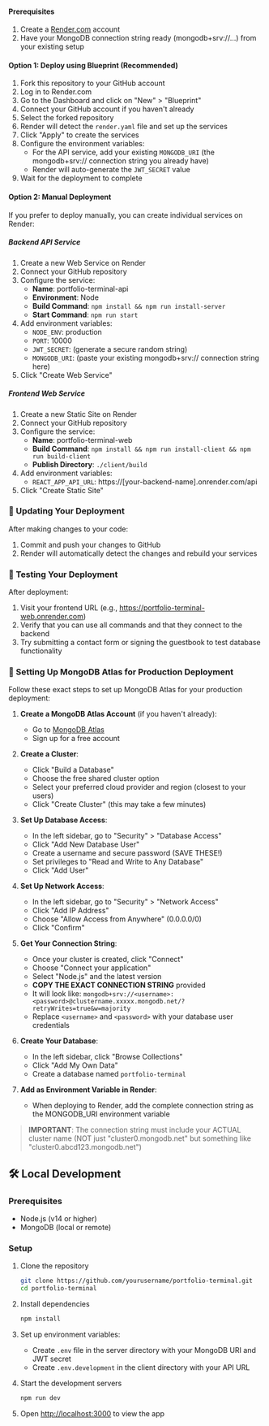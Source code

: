 #### Prerequisites

1. Create a [Render.com](https://render.com) account
2. Have your MongoDB connection string ready (mongodb+srv://...) from your existing setup

#### Option 1: Deploy using Blueprint (Recommended)

1. Fork this repository to your GitHub account
2. Log in to Render.com
3. Go to the Dashboard and click on "New" > "Blueprint"
4. Connect your GitHub account if you haven't already
5. Select the forked repository
6. Render will detect the `render.yaml` file and set up the services
7. Click "Apply" to create the services
8. Configure the environment variables:
   - For the API service, add your existing `MONGODB_URI` (the mongodb+srv:// connection string you already have)
   - Render will auto-generate the `JWT_SECRET` value
9. Wait for the deployment to complete

#### Option 2: Manual Deployment

If you prefer to deploy manually, you can create individual services on Render:

##### Backend API Service

1. Create a new Web Service on Render
2. Connect your GitHub repository
3. Configure the service:
   - **Name**: portfolio-terminal-api
   - **Environment**: Node
   - **Build Command**: `npm install && npm run install-server`
   - **Start Command**: `npm run start`
4. Add environment variables:
   - `NODE_ENV`: production
   - `PORT`: 10000
   - `JWT_SECRET`: (generate a secure random string)
   - `MONGODB_URI`: (paste your existing mongodb+srv:// connection string here)
5. Click "Create Web Service"

##### Frontend Web Service

1. Create a new Static Site on Render
2. Connect your GitHub repository
3. Configure the service:
   - **Name**: portfolio-terminal-web
   - **Build Command**: `npm install && npm run install-client && npm run build-client`
   - **Publish Directory**: `./client/build`
4. Add environment variables:
   - `REACT_APP_API_URL`: https://[your-backend-name].onrender.com/api
5. Click "Create Static Site"

### 🔄 Updating Your Deployment

After making changes to your code:

1. Commit and push your changes to GitHub
2. Render will automatically detect the changes and rebuild your services

### 🧪 Testing Your Deployment

After deployment:

1. Visit your frontend URL (e.g., https://portfolio-terminal-web.onrender.com)
2. Verify that you can use all commands and that they connect to the backend
3. Try submitting a contact form or signing the guestbook to test database functionality

### 💾 Setting Up MongoDB Atlas for Production Deployment

Follow these exact steps to set up MongoDB Atlas for your production deployment:

1. **Create a MongoDB Atlas Account** (if you haven't already):
   - Go to [MongoDB Atlas](https://www.mongodb.com/cloud/atlas)
   - Sign up for a free account

2. **Create a Cluster**:
   - Click "Build a Database"
   - Choose the free shared cluster option
   - Select your preferred cloud provider and region (closest to your users)
   - Click "Create Cluster" (this may take a few minutes)

3. **Set Up Database Access**:
   - In the left sidebar, go to "Security" > "Database Access"
   - Click "Add New Database User"
   - Create a username and secure password (SAVE THESE!)
   - Set privileges to "Read and Write to Any Database"
   - Click "Add User"

4. **Set Up Network Access**:
   - In the left sidebar, go to "Security" > "Network Access"
   - Click "Add IP Address"
   - Choose "Allow Access from Anywhere" (0.0.0.0/0)
   - Click "Confirm"

5. **Get Your Connection String**:
   - Once your cluster is created, click "Connect"
   - Choose "Connect your application"
   - Select "Node.js" and the latest version
   - **COPY THE EXACT CONNECTION STRING** provided
   - It will look like: `mongodb+srv://<username>:<password>@clustername.xxxxx.mongodb.net/?retryWrites=true&w=majority`
   - Replace `<username>` and `<password>` with your database user credentials

6. **Create Your Database**:
   - In the left sidebar, click "Browse Collections"
   - Click "Add My Own Data"
   - Create a database named `portfolio-terminal`

7. **Add as Environment Variable in Render**:
   - When deploying to Render, add the complete connection string as the MONGODB_URI environment variable

> **IMPORTANT**: The connection string must include your ACTUAL cluster name (NOT just "cluster0.mongodb.net" but something like "cluster0.abcd123.mongodb.net")

## 🛠️ Local Development

### Prerequisites

- Node.js (v14 or higher)
- MongoDB (local or remote)

### Setup

1. Clone the repository
   ```bash
   git clone https://github.com/yourusername/portfolio-terminal.git
   cd portfolio-terminal
   ```

2. Install dependencies
   ```bash
   npm install
   ```

3. Set up environment variables:
   - Create `.env` file in the server directory with your MongoDB URI and JWT secret
   - Create `.env.development` in the client directory with your API URL

4. Start the development servers
   ```bash
   npm run dev
   ```

5. Open [http://localhost:3000](http://localhost:3000) to view the app

